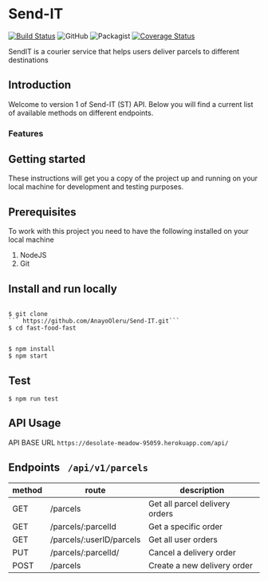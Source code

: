 # Send-IT
[![Build Status](https://travis-ci.org/AnayoOleru/Send-IT.svg?branch=161846100-integrate-travis-ci)](https://travis-ci.org/AnayoOleru/Send-IT)
![GitHub](https://img.shields.io/github/license/mashape/apistatus.svg)
![Packagist](https://img.shields.io/packagist/v/symfony/symfony.svg)
[![Coverage Status](https://coveralls.io/repos/github/AnayoOleru/Send-IT/badge.svg?branch=161846100-integrate-travis-ci)](https://coveralls.io/github/AnayoOleru/Send-IT?branch=161846100-integrate-travis-ci)



SendIT is a courier service that helps users deliver parcels to different destinations

## Introduction
Welcome to version 1 of Send-IT (ST) API. Below you will find a current list of available methods on different endpoints.

### Features
## Getting started
These instructions will get you a copy of the project up and running on your local machine for development and testing purposes.

## Prerequisites
To work with this project you need to have the following installed on your local machine

1. NodeJS
2. Git

## Install and run locally
```

$ git clone 
``` https://github.com/AnayoOleru/Send-IT.git```
$ cd fast-food-fast


$ npm install
$ npm start
```

## Test
```
$ npm run test
```
## API Usage
API BASE URL  ```https://desolate-meadow-95059.herokuapp.com/api/ ```  

## Endpoints ``` /api/v1/parcels```
| method |	route	                | description                    |
|--------|--------------------------|--------------------------------|
| GET 	 | /parcels	                | Get all parcel delivery orders |
| GET	 | /parcels/:parcelId       | Get a specific order           |
| GET	 | /parcels/:userID/parcels	| Get all user orders            |
| PUT    | /parcels/:parcelId/      | Cancel a delivery order        |
| POST   | /parcels                 | Create a new delivery order    |

